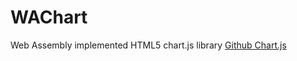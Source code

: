 # WAChart
Web Assembly implemented HTML5 chart.js library
[Github Chart.js](https://github.com/chartjs/Chart.js)